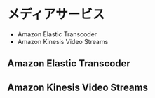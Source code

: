 # メディアサービス

* Amazon Elastic Transcoder
* Amazon Kinesis Video Streams

## Amazon Elastic Transcoder

## Amazon Kinesis Video Streams
